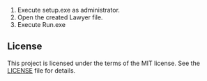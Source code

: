 1. Execute setup.exe as administrator.
2. Open the created Lawyer file.
3. Execute Run.exe

## License

This project is licensed under the terms of the MIT license. See the [LICENSE](LICENSE) file for details.
